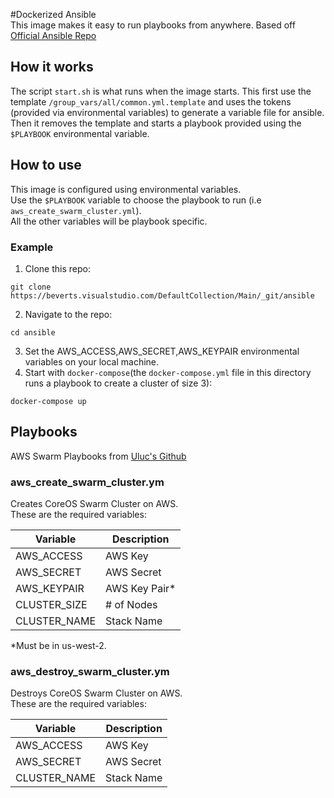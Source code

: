 #Dockerized Ansible  
This image makes it easy to run playbooks from anywhere.
Based off [Official Ansible Repo](https://github.com/ansible/ansible-docker-base)  

## How it works  
The script `start.sh` is what runs when the image starts. 
This first use the template `/group_vars/all/common.yml.template` and uses the tokens (provided via environmental variables) to generate a variable file for ansible.
Then it removes the template and starts a playbook provided using the `$PLAYBOOK` environmental variable.  

## How to use  
This image is configured using environmental variables.  
Use the `$PLAYBOOK` variable to choose the playbook to run (i.e `aws_create_swarm_cluster.yml`).  
All the other variables will be playbook specific.  

### Example  
1. Clone this repo:  
```
git clone https://beverts.visualstudio.com/DefaultCollection/Main/_git/ansible
```  
2. Navigate to the repo:  
```
cd ansible
```
3. Set the AWS_ACCESS,AWS_SECRET,AWS_KEYPAIR environmental variables on your local machine.  
4. Start with `docker-compose`(the `docker-compose.yml` file in this directory runs a playbook to create a cluster of size 3):  
```
docker-compose up
```  

## Playbooks  
AWS Swarm Playbooks from [Uluc's Github](https://github.com/ulucaydin/ansible-docker-swarm)  

### aws_create_swarm_cluster.ym  
Creates CoreOS Swarm Cluster on AWS.  
These are the required variables:  

|Variable    |Description  |
|------------|-------------|
|AWS_ACCESS  |AWS Key      |
|AWS_SECRET  |AWS Secret   |
|AWS_KEYPAIR |AWS Key Pair*|
|CLUSTER_SIZE|# of Nodes   |
|CLUSTER_NAME|Stack Name   |  
*Must be in us-west-2.
  
### aws_destroy_swarm_cluster.ym  
Destroys CoreOS Swarm Cluster on AWS.  
These are the required variables:  

|Variable    |Description  |
|------------|-------------|
|AWS_ACCESS  |AWS Key      |
|AWS_SECRET  |AWS Secret   |
|CLUSTER_NAME|Stack Name   |  